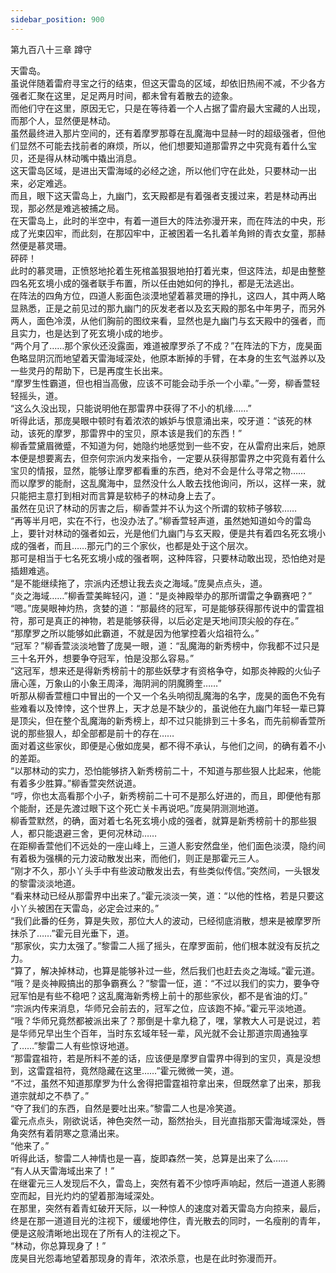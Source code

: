 ```yaml
---
sidebar_position: 900
---
```

 第九百八十三章 蹲守


天雷岛。  
虽说伴随着雷府寻宝之行的结束，但这天雷岛的区域，却依旧热闹不减，不少各方强者汇聚在这里，足足两月时间，都未曾有着散去的迹象。  
而他们守在这里，原因无它，只是在等待着一个人占据了雷府最大宝藏的人出现，而那个人，显然便是林动。  
虽然最终进入那片空间的，还有着摩罗那尊在乱魔海中显赫一时的超级强者，但他们显然不可能去找前者的麻烦，所以，他们想要知道那雷界之中究竟有着什么宝贝，还是得从林动嘴中撬出消息。  
这天雷岛区域，是进出天雷海域的必经之途，所以他们守在此处，只要林动一出来，必定难逃。  
而且，眼下这天雷岛上，九幽门，玄天殿都是有着强者支援过来，若是林动再出现，那必然是难逃被捕之局。  
在天雷岛上，此时的半空中，有着一道巨大的阵法弥漫开来，而在阵法的中央，形成了光束囚牢，而此刻，在那囚牢中，正被困着一名扎着羊角辫的青衣女童，那赫然便是慕灵珊。  
砰砰！  
此时的慕灵珊，正愤怒地抡着生死棺盖狠狠地拍打着光束，但这阵法，却是由整整四名死玄境小成的强者联手布置，所以任由她如何的挣扎，都是无法逃出。  
在阵法的四角方位，四道人影面色淡漠地望着慕灵珊的挣扎，这四人，其中两人略显熟悉，正是之前见过的那九幽门的灰发老者以及玄天殿的那名中年男子，而另外两人，面色冷漠，从他们胸前的图纹来看，显然也是九幽门与玄天殿中的强者，而且实力，也是达到了死玄境小成的地步。  
“两个月了……那个家伙还没露面，难道被摩罗杀了不成？”在阵法的下方，庞昊面色略显阴沉而地望着天雷海域深处，他原本断掉的手臂，在本身的生玄气滋养以及一些灵丹的帮助下，已是再度生长出来。  
“摩罗生性霸道，但也相当高傲，应该不可能会动手杀一个小辈。”一旁，柳香萱轻轻摇头，道。  
“这么久没出现，只能说明他在那雷界中获得了不小的机缘……”  
听得此话，那庞昊眼中顿时有着浓浓的嫉妒与恨意涌出来，咬牙道：“该死的林动，该死的摩罗，那雷界中的宝贝，原本该是我们的东西！”  
柳香萱黛眉微蹙，不知道为何，她隐约地感觉到一些不安，在从雷府出来后，她原本便是想要离去，但奈何宗派内发来指令，一定要从获得那雷界之中究竟有着什么宝贝的情报，显然，能够让摩罗都看重的东西，绝对不会是什么寻常之物……  
而以摩罗的能耐，这乱魔海中，显然没什么人敢去找他询问，所以，这样一来，就只能把主意打到相对而言算是软柿子的林动身上去了。  
虽然在见识了林动的厉害之后，柳香萱并不认为这个所谓的软柿子够软……  
“再等半月吧，实在不行，也没办法了。”柳香萱轻声道，虽然她知道如今的雷岛上，要针对林动的强者如云，光是他们九幽门与玄天殿，便是共有着四名死玄境小成的强者，而且……那元门的三个家伙，也都是处于这个层次。  
那可是相当于七名死玄境小成的强者啊，这种阵容，只要林动敢出现，恐怕绝对是插翅难逃。  
“是不能继续拖了，宗派内还想让我去炎之海域。”庞昊点点头，道。  
“炎之海域……”柳香萱美眸轻闪，道：“是炎神殿举办的那所谓雷之争霸赛吧？”  
“嗯。”庞昊眼神灼热，贪婪的道：“那最终的冠军，可是能够获得那传说中的雷霆祖符，那可是真正的神物，若是能够获得，以后必定是天地间顶尖般的存在。”  
“那摩罗之所以能够如此霸道，不就是因为他掌控着火焰祖符么。”  
“冠军？”柳香萱淡淡地瞥了庞昊一眼，道：“乱魔海的新秀榜中，你我都不过只是三十名开外，想要争夺冠军，怕是没那么容易。”  
“这冠军，想来还是得新秀榜前十的那些妖孽才有资格争夺，如那炎神殿的火仙子唐心莲，万象山的小象王周泽，海阴涧的阴魔腾奎……”  
听那从柳香萱檀口中冒出的一个又一个名头响彻乱魔海的名字，庞昊的面色不免有些难看以及悻悻，这个世界上，天才总是不缺少的，虽说他在九幽门年轻一辈已算是顶尖，但在整个乱魔海的新秀榜上，却不过只能排到三十多名，而先前柳香萱所说的那些狠人，却全部都是前十的存在……  
面对着这些家伙，即便是心傲如庞昊，都不得不承认，与他们之间，的确有着不小的差距。  
“以那林动的实力，恐怕能够挤入新秀榜前二十，不知道与那些狠人比起来，他能有着多少胜算。”柳香萱突然说道。  
“哼，你也太高看那个小子，新秀榜前二十可不是那么好进的，而且，即便他有那个能耐，还是先渡过眼下这个死亡关卡再说吧。”庞昊阴测测地道。  
柳香萱默然，的确，面对着七名死玄境小成的强者，就算是新秀榜前十的那些狠人，都只能退避三舍，更何况林动……  
在距柳香萱他们不远处的一座山峰上，三道人影安然盘坐，他们面色淡漠，隐约间有着极为强横的元力波动散发出来，而他们，则正是那霍元三人。  
“刚才不久，那小丫头手中有些波动散发出去，有些类似传信。”突然间，一头银发的黎雷淡淡地道。  
“看来林动已经从那雷界中出来了。”霍元淡淡一笑，道：“以他的性格，若是只要这小丫头被困在天雷岛，必定会过来的。”  
“我们此番的任务，算是失败，那位大人的波动，已经彻底消散，想来是被摩罗所抹杀了……”霍元目光垂下，道。  
“那家伙，实力太强了。”黎雷二人摇了摇头，在摩罗面前，他们根本就没有反抗之力。  
“算了，解决掉林动，也算是能够补过一些，然后我们也赶去炎之海域。”霍元道。  
“哦？是炎神殿搞出的那争霸赛么？”黎雷一怔，道：“不过以我们的实力，要争夺冠军怕是有些不稳吧？这乱魔海新秀榜上前十的那些家伙，都不是省油的灯。”  
“宗派内传来消息，华师兄会前去的，冠军之位，应该跑不掉。”霍元平淡地道。  
“哦？华师兄竟然都被派出来了？那倒是十拿九稳了，嘿，掌教大人可是说过，若是华师兄早出生个百年，当时东玄域年轻一辈，风光就不会让那道宗周通独享了……”黎雷二人有些惊讶地道。  
“那雷霆祖符，若是所料不差的话，应该便是摩罗自雷界中得到的宝贝，真是没想到，这雷霆祖符，竟然隐藏在这里……”霍元微微一笑，道。  
“不过，虽然不知道那摩罗为什么舍得把雷霆祖符拿出来，但既然拿了出来，那我道宗就却之不恭了。”  
“夺了我们的东西，自然是要吐出来。”黎雷二人也是冷笑道。  
霍元点点头，刚欲说话，神色突然一动，豁然抬头，目光直指那天雷海域深处，唇角突然有着阴寒之意涌出来。  
“他来了。”  
听得此话，黎雷二人神情也是一喜，旋即森然一笑，总算是出来了么……  
“有人从天雷海域出来了！”  
在继霍元三人发现后不久，雷岛上，突然有着不少惊呼声响起，然后一道道人影腾空而起，目光灼灼的望着那海域深处。  
在那里，突然有着青虹破开天际，以一种惊人的速度对着天雷岛方向掠来，最后，终是在那一道道目光的注视下，缓缓地停住，青光散去的同时，一名瘦削的青年，便是这般清晰地出现在了所有人的注视之下。  
“林动，你总算现身了！”  
庞昊目光怨毒地望着那现身的青年，浓浓杀意，也是在此时弥漫而开。  
  
  
